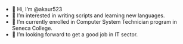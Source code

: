 - 👋 Hi, I’m @akaur523
- 👀 I’m interested in writing scripts and learning new languages.
- 🌱 I’m currently enrolled in Computer System Technician program in Seneca College.
- 💞️ I’m looking forward to get a good job in IT sector.


<!---
akaur523/akaur523 is a ✨ special ✨ repository because its `README.md` (this file) appears on your GitHub profile.
You can click the Preview link to take a look at your changes.
--->
